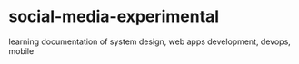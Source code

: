 # social-media-experimental
learning documentation of system design, web apps development, devops, mobile
